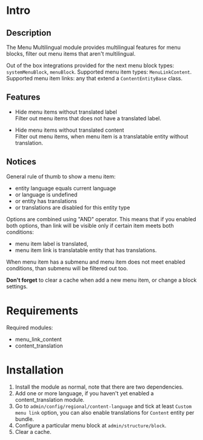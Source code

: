 # Intro

## Description

The Menu Multilingual module provides multilingual features for menu blocks,
filter out menu items that aren't multilingual.

Out of the box integrations provided for the next menu block types:
`systemMenuBlock`, `menuBlock`.
Supported menu item types: `MenuLinkContent`.<br>
Supported menu item links: any that extend a `ContentEntityBase` class.

## Features

- Hide menu items without translated label<br>
   Filter out menu items that does not have a translated label.
    
- Hide menu items without translated content<br>
   Filter out menu items,
   when menu item is a translatable entity without translation.

## Notices

General rule of thumb to show a menu item:
- entity language equals current language
- or language is undefined
- or entity has translations
- or translations are disabled for this entity type

Options are combined using "AND" operator. 
This means that if you enabled both options,
than link will be visible only if certain item meets both conditions:
- menu item label is translated,
- menu item link is translatable entity that has translations.

When menu item has a submenu and menu item does not meet enabled conditions,
than submenu will be filtered out too.

**Don't forget** to clear a cache when add a new menu item,
or change a block settings.

# Requirements

Required modules:
- menu_link_content
- content_translation

# Installation

1. Install the module as normal, note that there are two dependencies.
2. Add one or more language,
if you haven't yet enabled a content_translation module.
3. Go to `admin/config/regional/content-language` 
and tick at least `Custom menu link` option, 
you can also enable translations for `Content` entity per bundle.
4. Configure a particular menu block at `admin/structure/block`.
5. Clear a cache.
